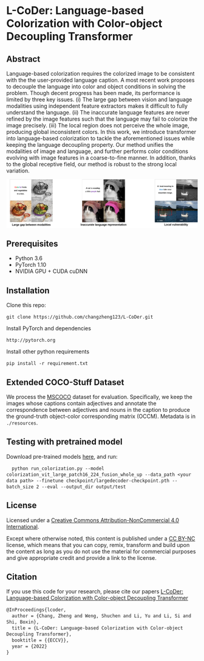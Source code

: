 # L-CoDer: Language-based Colorization with Color-object Decoupling Transformer

## Abstract
Language-based colorization requires the colorized image to be consistent with the the user-provided language caption. A most recent work proposes to decouple the language into color and object conditions in solving the problem. Though decent progress has been made, its performance is limited by three key issues. (i) The large gap between vision and language modalities using independent feature extractors makes it difficult to fully understand the language. (ii) The inaccurate language features are never refined by the image features such that the language may fail to colorize the image precisely. (iii) The local region does not perceive the whole image, producing global inconsistent colors. In this work, we introduce transformer into language-based colorization to tackle the aforementioned issues while keeping the language decoupling property. Our method unifies the modalities of image and language, and further performs color conditions evolving with image features in a coarse-to-fine manner. In addition, thanks to the global receptive field, our method is robust to the strong local variation.


 <img src="teaser.png" align=center />


## Prerequisites
* Python 3.6
* PyTorch 1.10
* NVIDIA GPU + CUDA cuDNN

## Installation
Clone this repo: 
```
git clone https://github.com/changzheng123/L-CoDer.git
```
Install PyTorch and dependencies
```
http://pytorch.org
```
Install other python requirements
```
pip install -r requirement.txt
```

## Extended COCO-Stuff Dataset

We process the [MSCOCO](https://cocodataset.org/) dataset for evaluation. Specifically, we keep the images whose captions contain adjectives and annotate the correspondence between adjectives and nouns in the caption to produce the ground-truth object-color corresponding matrix (OCCM). Metadata is in ``./resources``.

## Testing with pretrained model

Download pre-trained models [here](https://drive.google.com/file/d/1xA-4hzY-zBxtxywVw_9y2u17ExenRVju/view?usp=drive_link), and run:
```
  python run_colorization.py --model  colorization_vit_large_patch16_224_fusion_whole_up --data_path <your data path> --finetune checkpoint/largedecoder-checkpoint.pth --batch_size 2 --eval --output_dir output/test
```

## License
Licensed under a [Creative Commons Attribution-NonCommercial 4.0 International](https://creativecommons.org/licenses/by-nc/4.0/).

Except where otherwise noted, this content is published under a [CC BY-NC](https://creativecommons.org/licenses/by-nc/4.0/) license, which means that you can copy, remix, transform and build upon the content as long as you do not use the material for commercial purposes and give appropriate credit and provide a link to the license.

## Citation
If you use this code for your research, please cite our papers [L-CoDer: Language-based Colorization with Color-object Decoupling Transformer](https://ci.idm.pku.edu.cn/Weng_ECCV22g.pdf)
```
@InProceedings{lcoder,
  author = {Chang, Zheng and Weng, Shuchen and Li, Yu and Li, Si and Shi, Boxin},
  title = {L-CoDer: Language-based Colorization with Color-object Decoupling Transformer},
  booktitle = {{ECCV}},
  year = {2022}
}
```
